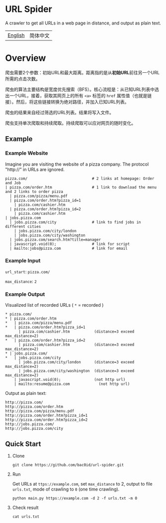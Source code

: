 # URL Spider

A crawler to get all URLs in a web page in distance, and output as plain text.

| | |
|-|-|
| [English](README.md) | 简体中文 |

# Overview

爬虫需要2个参数：初始URL和最大距离。距离指的是从**初始URL**前往另一个URL所需的点击次数。

爬虫的算法主要结构是宽度优先搜索（BFS）。核心流程是：从已知URL列表中选出一个URL，接着，获取其网页上的所有 `<a>` 标签的 `href` 属性值（也就是链接）。然后，将这些链接转换为绝对路径，并加入已知URL列表。

爬虫的结果来自经过筛选的URL列表。结果将写入文件。

爬虫支持单次爬取和持续爬取。持续爬取可以应对网页的随时变化。

## Example

### Example Website

Imagine you are visiting the website of a pizza company. The protocol "http://" in URLs are ignored. 

```
pizza.com/                             # 2 links at homepage: Order and Job
| pizza.com/order.htm                  # 1 link to download the menu and 2 links to order pizza
  | pizza.com/pizza/menu.pdf
  | pizza.com/order.htm?pizza_id=1
    | pizza.com/cashier.htm
  | pizza.com/order.htm?pizza_id=2
    | pizza.com/cashier.htm
| jobs.pizza.com
  | jobs.pizza.com/city                # link to find jobs in different cities
    | jobs.pizza.com/city/london
    | jobs.pizza.com/city/washington
  | jobs.pizza.com/search.htm?title=manager
  | javascript.void(0);                # link for script
  | mailto:jobs@pizza.com              # link for email
```

### Example Input

`url_start`: `pizza.com/`

`max_distance`: `2`

### Example Output

Visualized list of recorded URLs ( `*` = recorded )

```
* pizza.com/
* | pizza.com/order.htm
*   | pizza.com/pizza/menu.pdf
*   | pizza.com/order.htm?pizza_id=1
      | pizza.com/cashier.htm           (distance=3 exceed max_distance=2)
*   | pizza.com/order.htm?pizza_id=2
      | pizza.com/cashier.htm           (distance=3 exceed max_distance=2)
* | jobs.pizza.com/
*   | jobs.pizza.com/city
      | jobs.pizza.com/city/london      (distance=3 exceed max_distance=2)
      | jobs.pizza.com/city/washington  (distance=3 exceed max_distance=2)
    | javascript.void(0);               (not http url)
    | mailto:resume@pizza.com             (not http url)
```

Output as plain text:

```
http://pizza.com/
http://pizza.com/order.htm
http://pizza.com/pizza/menu.pdf
http://pizza.com/order.htm?pizza_id=1
http://pizza.com/order.htm?pizza_id=2
http://jobs.pizza.com/
http://jobs.pizza.com/city
```


## Quick Start

1.  Clone
    
    ```
    git clone https://github.com/bac0id/url-spider.git
    ```

2.  Run

    Get URLs at `ttps://example.com`, set `max_distance` to 2, output to file `urls.txt`, mode of crawling to `0` (one time crawling).
    
    ```
    python main.py https://example.com -d 2 -f urls.txt -m 0
    ```

3.  Check result

    ```
    cat urls.txt
    ```
